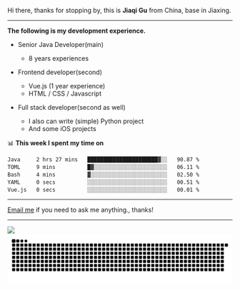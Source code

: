 Hi there, thanks for stopping by, this is **Jiaqi Gu** from China, base in Jiaxing.

---

**The following is my development experience.**

- Senior Java Developer(main)
  - 8 years experiences

- Frontend developer(second)
  - Vue.js (1 year experience)
  - HTML / CSS / Javascript
  
- Full stack developer(second as well)
  - I also can write (simple) Python project
  - And some iOS projects

📊 **This week I spent my time on**
<!--START_SECTION:waka-->

```txt
Java     2 hrs 27 mins   ██████████████████████▓░░   90.87 %
TOML     9 mins          █▓░░░░░░░░░░░░░░░░░░░░░░░   06.11 %
Bash     4 mins          ▓░░░░░░░░░░░░░░░░░░░░░░░░   02.50 %
YAML     0 secs          ░░░░░░░░░░░░░░░░░░░░░░░░░   00.51 %
Vue.js   0 secs          ░░░░░░░░░░░░░░░░░░░░░░░░░   00.01 %
```

<!--END_SECTION:waka-->

---

[Email me](mailto:htk2klwgr@mozmail.com?subject=Hiring_from_GitHub) if you need to ask me anything., thanks!

---

![]( https://visitor-badge.glitch.me/badge?page_id=githubgujiaqi)
![]( https://github.com/droid-Q/droid-Q/raw/output/github-contribution-grid-snake.svg#gh-dark-mode-only)
